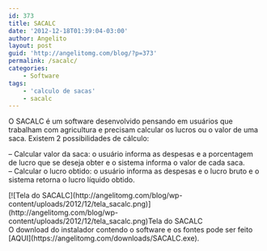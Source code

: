 ```yaml
---
id: 373
title: SACALC
date: '2012-12-18T01:39:04-03:00'
author: Angelito
layout: post
guid: 'http://angelitomg.com/blog/?p=373'
permalink: /sacalc/
categories:
    - Software
tags:
    - 'calculo de sacas'
    - sacalc
---
```


O SACALC é um software desenvolvido pensando em usuários que trabalham com agricultura e precisam calcular os lucros ou o valor de uma saca. Existem 2 possibilidades de cálculo:

– Calcular valor da saca: o usuário informa as despesas e a porcentagem de lucro que se deseja obter e o sistema informa o valor de cada saca.  
– Calcular o lucro obtido: o usuário informa as despesas e o lucro bruto e o sistema retorna o lucro líquido obtido.

<div class="wp-caption aligncenter" id="attachment_413" style="width: 411px">[![Tela do SACALC](http://angelitomg.com/blog/wp-content/uploads/2012/12/tela_sacalc.png)](http://angelitomg.com/blog/wp-content/uploads/2012/12/tela_sacalc.png)Tela do SACALC

</div>O download do instalador contendo o software e os fontes pode ser feito [AQUI](https://angelitomg.com/downloads/SACALC.exe).